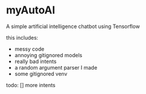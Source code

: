 # myAutoAI

A simple artificial intelligence chatbot using Tensorflow

this includes:
+ messy code
+ annoying gitignored models
+ really bad intents
+ a random argument parser I made
+ some gitignored venv

todo:
[] more intents
